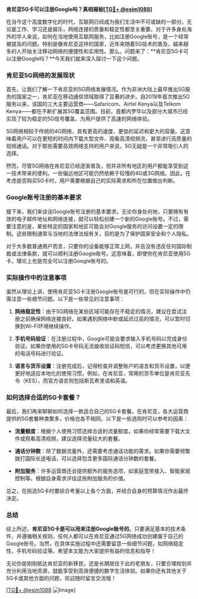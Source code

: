 **肯尼亚5G卡可以注册Google吗？真相揭秘[[TG💪+ @esim1088](https://t.me/s/esim1088)]**

在当今这个高度数字化的时代，互联网已经成为我们生活中不可或缺的一部分。无论是工作、学习还是娱乐，网络连接的质量和稳定性都至关重要。对于许多身处海外的华人来说，如何在当地使用互联网服务，比如注册Google账号，是一个经常被提及的问题。特别是像肯尼亚这样的国家，近年来随着5G技术的普及，越来越多的人开始关注移动网络的便捷性和实用性。那么，问题来了：**肯尼亚5G卡可以注册Google吗？**今天我们就来深入探讨一下这个问题。

### 肯尼亚5G网络的发展现状

首先，让我们了解一下肯尼亚的5G网络发展情况。作为非洲大陆上最早推出5G服务的国家之一，肯尼亚在移动通信领域取得了显著的进步。自2019年首次推出5G服务以来，该国的三大主要运营商——Safaricom、Airtel Kenya以及Telkom Kenya——都在不断扩展其5G覆盖范围。目前，首都内罗毕以及部分大城市已经实现了较为稳定的5G信号覆盖，为用户提供了高速的网络体验。

5G网络相较于传统的4G网络，具有更高的速度、更低的延迟和更大的容量。这意味着用户可以在更短的时间内下载大型文件、观看高清视频流，甚至进行高质量的视频通话。对于那些需要高效网络支持的用户来说，5G无疑是一个非常吸引人的选择。

然而，尽管5G网络在肯尼亚已经逐渐普及，但并非所有地区的用户都能享受到这一技术带来的便利。一些偏远地区可能仍然依赖于较慢的4G或3G网络。因此，在考虑是否购买5G卡时，用户需要根据自己的实际需求和所在位置做出判断。

### Google账号注册的基本要求

接下来，我们来谈谈Google账号注册的基本要求。无论你身处何地，只要拥有有效的电子邮件地址和网络连接，就可以轻松创建一个新的Google账号。不过，需要注意的是，某些特定的国家和地区可能会对Google服务的访问设置一定的限制。这些限制通常与当地的法律法规有关，目的是为了保护国家安全和个人隐私。

对于大多数普通用户而言，只要你的设备能够正常上网，并且没有违反任何国际制裁或法律条款，就可以顺利注册Google账号。这意味着，即使你在肯尼亚使用5G卡，理论上也是完全可以注册Google账号的。

### 实际操作中的注意事项

虽然从理论上讲，使用肯尼亚5G卡注册Google账号是可行的，但在实际操作中仍需注意一些细节问题。以下是一些常见的注意事项：

1. **网络稳定性**：由于5G网络在某些区域可能存在不稳定的情况，建议在尝试注册之前确保网络连接良好。如果遇到网络中断或延迟过高的情况，可以暂时切换到Wi-Fi环境继续操作。
   
2. **手机号码验证**：在注册过程中，Google可能会要求输入手机号码以完成身份验证。如果你使用的5G卡号码无法接收验证码短信，可以考虑更换其他可用的电话号码进行验证。

3. **语言与货币设置**：注册完成后，记得检查并调整账户的语言和货币设置，以便更好地适应本地化的使用习惯。例如，在肯尼亚，常用的货币单位是肯尼亚先令（KES），而官方语言则包括斯瓦希里语和英语。

### 如何选择合适的5G卡套餐？

最后，我们再来聊聊如何选择一款适合自己的5G卡套餐。在肯尼亚，各大运营商提供的5G套餐种类繁多，价格也各不相同。以下是一些选购时可以参考的因素：

- **流量额度**：根据个人使用习惯选择合适的流量额度。如果你经常需要下载大文件或观看高清视频，建议选择流量较大的套餐。
  
- **通话分钟数**：除了数据流量外，还需要考虑通话功能的需求。如果你需要频繁拨打国际长途电话，可以选择包含更多国际通话分钟数的套餐。

- **附加服务**：许多运营商还会提供额外的服务选项，如家庭宽带接入、智能家居控制等。根据自身需求评估这些附加服务的价值。

总之，在挑选5G卡时要综合考量以上各个方面，并结合自身的预算情况作出最终决定。

### 总结

综上所述，**肯尼亚5G卡是可以用来注册Google账号的**。只要满足基本的技术条件，并遵循相关规则，任何人都可以在肯尼亚通过5G网络成功创建属于自己的Google账号。当然，在具体实施过程中还需要留意一些细节问题，如网络稳定性、手机号码验证等。希望本文能为大家提供有益的信息和指导！

无论你是刚刚抵达肯尼亚的新移民，还是长期居住于此的老朋友，只要合理规划并充分利用当地资源，就能享受到高效便捷的数字生活体验。如果你还有其他关于5G卡或其他方面的问题，欢迎随时留言交流哦！

[[TG💪+ @esim1088](https://t.me/s/esim1088) ![Image](https://i.postimg.cc/4NQfJmqS/Snipaste-2025-05-13-00-14-12.png)]